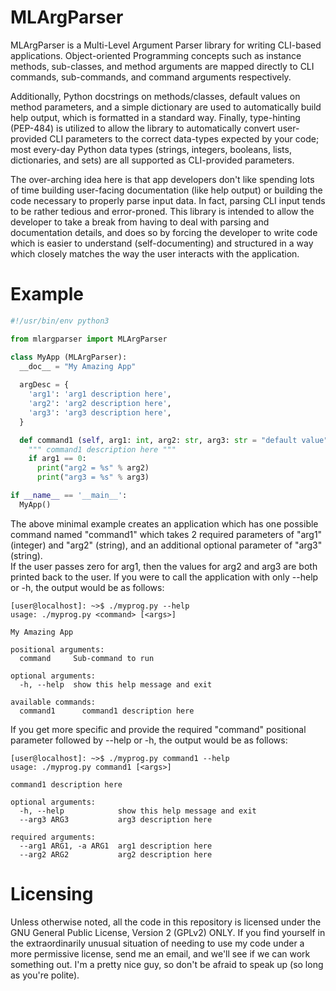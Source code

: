 MLArgParser
===========
MLArgParser is a Multi-Level Argument Parser library for writing CLI-based applications.  Object-oriented Programming concepts such as instance methods, sub-classes, and method arguments are mapped directly to CLI commands, sub-commands, and command arguments respectively.

Additionally, Python docstrings on methods/classes, default values on method parameters, and a simple dictionary are used to automatically build help output, which is formatted in a standard way.  Finally, type-hinting (PEP-484) is utilized to allow the library to automatically convert user-provided CLI parameters to the correct data-types expected by your code; most every-day Python data types (strings, integers, booleans, lists, dictionaries, and sets) are all supported as CLI-provided parameters.

The over-arching idea here is that app developers don't like spending lots of time building user-facing documentation (like help output) or building the code necessary to properly parse input data. In fact, parsing CLI input tends to be rather tedious and error-proned. This library is intended to allow the developer to take a break from having to deal with parsing and documentation details, and does so by forcing the developer to write code which is easier to understand (self-documenting) and structured in a way which closely matches the way the user interacts with the application.


Example
=======
```python
#!/usr/bin/env python3

from mlargparser import MLArgParser

class MyApp (MLArgParser):
  __doc__ = "My Amazing App"
  
  argDesc = {
    'arg1': 'arg1 description here',
    'arg2': 'arg2 description here',
    'arg3': 'arg3 description here',
  }

  def command1 (self, arg1: int, arg2: str, arg3: str = "default value"):
    """ command1 description here """
    if arg1 == 0:
      print("arg2 = %s" % arg2)
      print("arg3 = %s" % arg3)

if __name__ == '__main__':
  MyApp()
```

The above minimal example creates an application which has one possible command named "command1" which takes 2 required parameters of "arg1" (integer) and "arg2" (string), and an additional optional parameter of "arg3" (string).  
If the user passes zero for arg1, then the values for arg2 and arg3 are both printed back to the user.  If you were to call the application with only --help or -h, the output would be as follows:

```
[user@localhost]: ~>$ ./myprog.py --help
usage: ./myprog.py <command> [<args>]

My Amazing App

positional arguments:
  command     Sub-command to run

optional arguments:
  -h, --help  show this help message and exit

available commands:
  command1      command1 description here
```

If you get more specific and provide the required "command" positional parameter followed by --help or -h, the output would be as follows:

```
[user@localhost]: ~>$ ./myprog.py command1 --help
usage: ./myprog.py command1 [<args>]

command1 description here

optional arguments:
  -h, --help            show this help message and exit
  --arg3 ARG3           arg3 description here

required arguments:
  --arg1 ARG1, -a ARG1  arg1 description here
  --arg2 ARG2           arg2 description here

```



Licensing
=========
Unless otherwise noted, all the code in this repository is licensed under the GNU General Public License, Version 2 (GPLv2) ONLY.  If you find yourself in the extraordinarily 
unusual situation of needing to use my code under a more permissive license, send me an email, and we'll see if we can work something out.  I'm a pretty nice guy, so don't be 
afraid to speak up (so long as you're polite).
